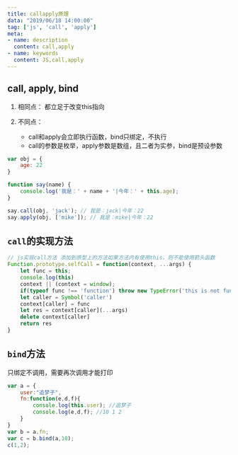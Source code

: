 ```yaml
---
title: callapply原理
data: "2019/06/18 14:00:00"
tag: ['js', 'call', 'apply']
meta: 
- name: description
  content: call,apply
- name: keywords
  content: JS,call,apply
---
```


## call, apply, bind

1. 相同点： 都立足于改变this指向

2. 不同点：
    * call和apply会立即执行函数，bind只绑定，不执行
    * call的参数是枚举，apply参数是数组，且二者为实参，bind是预设参数
    
```js
var obj = {
    age: 22
}

function say(name) {
    console.log('我是：' + name + '|今年：' + this.age);
}

say.call(obj, 'jack'); // 我是：jack|今年：22
say.apply(obj, ['mike']); // 我是：mike|今年：22

```

## `call`的实现方法
```js
// js实现call方法 添加到原型上的方法如果方法内有使用this，则不能使用箭头函数
Function.prototype.selfCall = function(context, ...args) {
    let func = this;
    console.log(this)
    context || (context = window);
    if(typeof func !== 'function') throw new TypeError('this is not function')
    let caller = Symbol('caller')
    context[caller] = func
    let res = context[caller](...args)
    delete context[caller]
    return res
}
```

## `bind`方法 
只绑定不调用，需要再次调用才能打印
```js
var a = {
    user:"追梦子",
    fn:function(e,d,f){
        console.log(this.user); //追梦子
        console.log(e,d,f); //10 1 2
    }
}
var b = a.fn;
var c = b.bind(a,10);
c(1,2);
```

